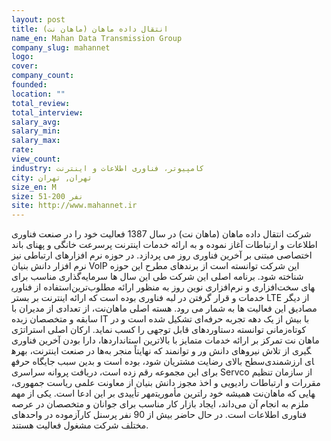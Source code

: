 ```yaml
---
layout: post
title: انتقال داده ماهان (ماهان نت)
name_en: Mahan Data Transmission Group
company_slug: mahannet
logo: 
cover: 
company_count:
founded:
location: ""
total_review: 
total_interview: 
salary_avg: 
salary_min: 
salary_max: 
rate: 
view_count: 
industry: کامپیوتر، فناوری اطلاعات و اینترنت
city: تهران, تهران
size_en: M
size: 51-200 نفر
site: http://www.mahannet.ir
---
```


شرکت انتقال داده ماهان (ماهان نت) در سال 1387 فعالیت خود را در صنعت فناوری اطلاعات و ارتباطات آغاز نموده و به ارائه خدمات اینترنت پرسرعت خانگی و پهنای باند اختصاصی مبتنی بر آخرین فناوری روز می پردازد. در حوزه نرم افزارهای ارتباطی نیز نرم افزار دانش بنیان VoIP این شرکت توانسته است از برندهای مطرح این حوزه شناخته شود. برنامه اصلی این شرکت طی این سال ها سرمايه‌گذاری مناسب برای استفاده از فناوری‎های سخت‌افزاری و نرم‌افزاری نوین روز به‌ منظور ارائه مطلوب‌ترین خدمات و قرار گرفتن در لبه فناوری بوده است که ارائه اینترنت بر بستر LTE از دیگر مصادیق این فعالیت ها به شمار می رود.
هسته اصلی ماهان‌نت، از تعدادی از مدیران با سابقه و متخصصان زبده IT با بیش از یک دهه تجربه حرفه‌ای تشکیل شده است و در کوتاه‌زمانی توانسته دستاوردهای قابل توجهی را کسب نماید. ارکان اصلی استراتژی ماهان نت تمرکز بر ارائه خدمات متمایز با بالاترین استانداردها، دارا بودن آخرین فناوری ها در صنعت اینترنت، بهره‎گیری از تلاش نیروهای دانش ور و توانمند که نهایتاً منجر به سطح بالای رضایت مشتریان شود، بوده است و بدین سبب جایگاه حرفه‎ای ارزشمندی برای این مجموعه رقم زده است، دریافت پروانه سراسری Servco از سازمان تنظیم مقررات و ارتباطات رادیویی و اخذ مجوز دانش بنیان از معاونت علمی ریاست جمهوری، مهر تأییدی بر این ادعا است.
یکی از مهم‎ترین مأموریت‎هایی که ماهان‌نت همیشه خود را ملزم به انجام آن می‌داند، ایجاد بازار کار مناسب برای جوانان و متخصصان در عرصه فناوری اطلاعات است. در حال حاضر بیش از 90 نفر پرسنل کارآزموده در واحدهای مختلف شرکت مشغول فعالیت هستند.